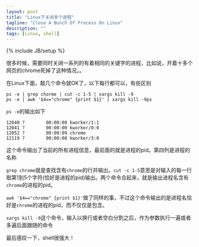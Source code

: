 ```yaml
---
layout: post
title: "Linux下关闭多个进程"
tagline: "Close A Bunch Of Process On Linux"
description: ""
tags: [Linux, shell]
---
```

{% include JB/setup %}

很多时候，需要同时关闭一系列的有着相同的关键字的进程，比如说，开着十多个网页的chrome死掉了这种情况。。

在Linux下面，敲几个命令就OK了，以下每行都可以，有些区别

	ps -e | grep chorme | cut -c 1-5 | xargs kill -9
    ps -e | awk '$4=="chrome" {print $1}' | xargs kill -9ps

`ps -e`的输出如下

    12040 ?        00:00:00 kworker/1:1
    12041 ?        00:00:00 kworker/0:0
    12052 ?        00:00:09 chrome
    12119 ?        00:00:00 kworker/3:0

这个命令输出了当前的所有进程信息，最前面的就是进程的pid。第四列是进程的名称
    
`grep chrome`就是查找含有`chrome`的行并输出。`cut -c 1-5`意思是对输入的每一行取第1到5个字符(恰好是进程的pid)输出。两个命令合起来，就是输出进程名含有`chrome`的进程的pid。

`awk '$4=="chrome" {print $1}'`做了同样的事，不过这个命令输出的是进程名恰好是`chrome`的进程的pid，而不仅仅是包含。

`xargs kill -9`这个命令，输入以换行或者空白分割之后，作为参数执行一遍或者多遍后面跟随的命令

最后感叹一下，shell很强大！


